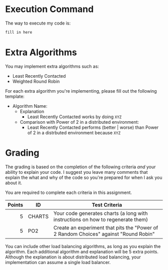 # Execution Command

The way to execute my code is:  

``` bash
fill in here
```

# Extra Algorithms

You may implement extra algorithms such as: 
- Least Recently Contacted
- Weighted Round Robin

For each extra algorithm you're implementing, please fill out the following template: 

- Algorithm Name: 
  - Explanation
    - Least Recently Contacted works by doing `XYZ` 
  - Comparison with Power of 2 in a distributed environment:
    - Least Recently Contacted performs (better | worse) than Power of 2 in a distrbuted environment because `XYZ`


# Grading

The grading is based on the completion of the following criteria _and_ your ability
to explain your code. I suggest you leave many comments that explain the what and why of the code
so you're prepared for when I ask you about it. 

You are required to complete each criteria in this assignment. 

| Points | ID     | Test Criteria                                                                        |
| -----: | ------ | ------------------------------------------------------------------------------------ |
|      5 | CHARTS | Your code generates charts (a long with instructions on how to regenerate them)      |
|      5 | PO2    | Create an experiment that pits the "Power of 2 Random Choices" against "Round Robin" |

You can include other load balancing algorithms, as long as you explain the algorithm. Each additional algorithm and explanation will be 5 extra points. Although the explanation is about distributed load balancing, your implementation can assume a single load balancer.